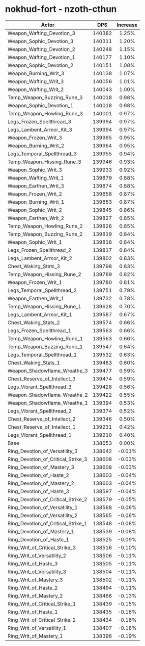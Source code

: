 # nokhud-fort - nzoth-cthun
| Actor | DPS | Increase |
|---|:---:|:---:|
|Weapon_Wafting_Devotion_3|140382|1.25%|
|Weapon_Sophic_Devotion_3|140311|1.20%|
|Weapon_Wafting_Devotion_2|140248|1.15%|
|Weapon_Wafting_Devotion_1|140177|1.10%|
|Weapon_Sophic_Devotion_2|140151|1.08%|
|Weapon_Burning_Writ_3|140138|1.07%|
|Weapon_Wafting_Writ_3|140056|1.01%|
|Weapon_Wafting_Writ_2|140043|1.00%|
|Temp_Weapon_Buzzing_Rune_3|140018|0.98%|
|Weapon_Sophic_Devotion_1|140018|0.98%|
|Temp_Weapon_Howling_Rune_3|140001|0.97%|
|Legs_Frozen_Spellthread_3|139994|0.97%|
|Legs_Lambent_Armor_Kit_3|139994|0.97%|
|Weapon_Frozen_Writ_3|139965|0.95%|
|Weapon_Burning_Writ_2|139964|0.95%|
|Legs_Temporal_Spellthread_3|139955|0.94%|
|Temp_Weapon_Hissing_Rune_3|139946|0.93%|
|Weapon_Sophic_Writ_3|139933|0.92%|
|Weapon_Wafting_Writ_1|139879|0.88%|
|Weapon_Earthen_Writ_3|139874|0.88%|
|Weapon_Frozen_Writ_2|139858|0.87%|
|Weapon_Burning_Writ_1|139853|0.87%|
|Weapon_Sophic_Writ_2|139845|0.86%|
|Weapon_Earthen_Writ_2|139827|0.85%|
|Temp_Weapon_Howling_Rune_2|139826|0.85%|
|Temp_Weapon_Buzzing_Rune_2|139819|0.84%|
|Weapon_Sophic_Writ_1|139818|0.84%|
|Legs_Frozen_Spellthread_2|139817|0.84%|
|Legs_Lambent_Armor_Kit_2|139802|0.83%|
|Chest_Waking_Stats_3|139798|0.83%|
|Temp_Weapon_Hissing_Rune_2|139789|0.82%|
|Weapon_Frozen_Writ_1|139780|0.81%|
|Legs_Temporal_Spellthread_2|139751|0.79%|
|Weapon_Earthen_Writ_1|139732|0.78%|
|Temp_Weapon_Hissing_Rune_1|139628|0.70%|
|Legs_Lambent_Armor_Kit_1|139587|0.67%|
|Chest_Waking_Stats_2|139574|0.66%|
|Legs_Frozen_Spellthread_1|139563|0.66%|
|Temp_Weapon_Howling_Rune_1|139563|0.66%|
|Temp_Weapon_Buzzing_Rune_1|139547|0.64%|
|Legs_Temporal_Spellthread_1|139532|0.63%|
|Chest_Waking_Stats_1|139483|0.60%|
|Weapon_Shadowflame_Wreathe_3|139477|0.59%|
|Chest_Reserve_of_Intellect_3|139474|0.59%|
|Legs_Vibrant_Spellthread_3|139428|0.56%|
|Weapon_Shadowflame_Wreathe_2|139422|0.55%|
|Weapon_Shadowflame_Wreathe_1|139394|0.53%|
|Legs_Vibrant_Spellthread_2|139374|0.52%|
|Chest_Reserve_of_Intellect_2|139346|0.50%|
|Chest_Reserve_of_Intellect_1|139231|0.42%|
|Legs_Vibrant_Spellthread_1|139210|0.40%|
|Base|138653|0.00%|
|Ring_Devotion_of_Versatility_3|138642|-0.01%|
|Ring_Devotion_of_Critical_Strike_3|138608|-0.03%|
|Ring_Devotion_of_Mastery_3|138608|-0.03%|
|Ring_Devotion_of_Haste_2|138603|-0.04%|
|Ring_Devotion_of_Mastery_2|138603|-0.04%|
|Ring_Devotion_of_Haste_3|138597|-0.04%|
|Ring_Devotion_of_Critical_Strike_2|138579|-0.05%|
|Ring_Devotion_of_Versatility_1|138568|-0.06%|
|Ring_Devotion_of_Versatility_2|138565|-0.06%|
|Ring_Devotion_of_Critical_Strike_1|138548|-0.08%|
|Ring_Devotion_of_Mastery_1|138539|-0.08%|
|Ring_Devotion_of_Haste_1|138525|-0.09%|
|Ring_Writ_of_Critical_Strike_3|138516|-0.10%|
|Ring_Writ_of_Versatility_2|138506|-0.11%|
|Ring_Writ_of_Haste_3|138505|-0.11%|
|Ring_Writ_of_Versatility_3|138504|-0.11%|
|Ring_Writ_of_Mastery_3|138502|-0.11%|
|Ring_Writ_of_Haste_2|138494|-0.11%|
|Ring_Writ_of_Mastery_2|138466|-0.13%|
|Ring_Writ_of_Critical_Strike_1|138439|-0.15%|
|Ring_Writ_of_Haste_1|138435|-0.16%|
|Ring_Writ_of_Critical_Strike_2|138434|-0.16%|
|Ring_Writ_of_Versatility_1|138407|-0.18%|
|Ring_Writ_of_Mastery_1|138396|-0.19%|
